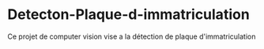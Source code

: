 # Detecton-Plaque-d-immatriculation
Ce projet de computer vision vise a la détection de plaque d'immatriculation
